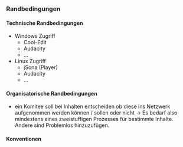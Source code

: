 ### Randbedingungen

#### Technische Randbedingungen

- Windows Zugriff
    + Cool-Edit
    + Audacity
    + ...
- Linux Zugriff
    + jSona (Player)
    + Audacity
    + ...

#### Organisatorische Randbedingungen
- ein Komitee soll bei Inhalten entscheiden ob diese ins Netzwerk aufgenommen werden können / sollen oder nicht -> Es bedarf also mindestens eines zweistuffigen Prozesses für bestimmte Inhalte. Andere sind Problemlos hinzuzufügen.


#### Konventionen
